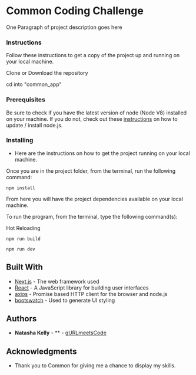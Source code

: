 # Common Coding Challenge

One Paragraph of project description goes here

### Instructions

Follow these instructions to get a copy of the project up and running on your local machine.

Clone or Download the repository

cd into "common_app"

### Prerequisites

Be sure to check if you have the latest version of node (Node V8) installed on your machine. If you do not, check out these [instructions](https://nodejs.org/en/) on how to update / install node.js.

### Installing

* Here are the instructions on how to get the project running on your local machine.

Once you are in the project folder, from the terminal, run the following command:

```
npm install

```
From here you will have the project dependencies available on your local machine.

To run the program, from the terminal, type the following command(s):


Hot Reloading

```
npm run build

npm run dev

```


## Built With

* [Next.js](https://github.com/zeit/next.js/) - The web framework used
* [React](https://reactjs.org/) - A JavaScript library for building user interfaces
* [axios](https://www.npmjs.com/package/axios) - Promise based HTTP client for the browser and node.js
* [bootswatch](https://bootswatch.com/) - Used to generate UI styling


## Authors

* **Natasha Kelly** - ** - [gURLmeetsCode](https://github.com/PurpleBooth)


## Acknowledgments

* Thank you to Common for giving me a chance to display my skills.
